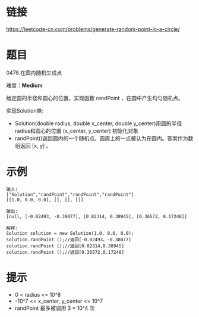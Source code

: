 # 链接
https://leetcode-cn.com/problems/generate-random-point-in-a-circle/

# 题目
0478.在圆内随机生成点

难度：**Medium**

给定圆的半径和圆心的位置，实现函数 randPoint ，在圆中产生均匀随机点。

实现Solution类:

- Solution(double radius, double x_center, double y_center)用圆的半径radius和圆心的位置 (x_center, y_center) 初始化对象
- randPoint()返回圆内的一个随机点。圆周上的一点被认为在圆内。答案作为数组返回 [x, y] 。



# 示例
```
输入: 
["Solution","randPoint","randPoint","randPoint"]
[[1.0, 0.0, 0.0], [], [], []]

输出: 
[null, [-0.02493, -0.38077], [0.82314, 0.38945], [0.36572, 0.17248]]

解释: 
Solution solution = new Solution(1.0, 0.0, 0.0);
solution.randPoint ();//返回[-0.02493，-0.38077]
solution.randPoint ();//返回[0.82314,0.38945]
solution.randPoint ();//返回[0.36572,0.17248]
```

# 提示
- 0 < radius <= 10^8
- -10^7 <= x_center, y_center <= 10^7
- randPoint 最多被调用 3 * 10^4 次